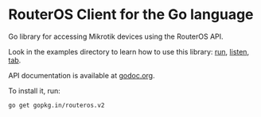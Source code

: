 # RouterOS Client for the Go language

Go library for accessing Mikrotik devices using the RouterOS API.

Look in the examples directory to learn how to use this library:
[run](examples/run/main.go),
[listen](examples/listen/main.go),
[tab](examples/tab/main.go).

API documentation is available at [godoc.org](http://godoc.org/gopkg.in/routeros.v2).

To install it, run:

    go get gopkg.in/routeros.v2
